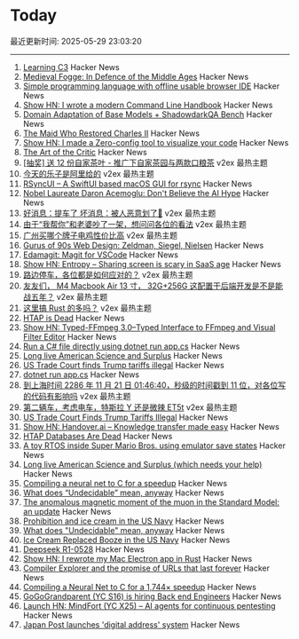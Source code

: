 # Today

最近更新时间: 2025-05-29 23:03:20

--- 
1. [Learning C3](https://alloc.dev/2025/05/29/learning_c3) Hacker News
2. [Medieval Fogge: In Defence of the Middle Ages](https://www.historytoday.com/archive/making-history/medieval-fogge-defence-middle-ages) Hacker News
3. [Simple programming language with offline usable browser IDE](https://tiki.li/apps/tut_learn.html?v=2505e) Hacker News
4. [Show HN: I wrote a modern Command Line Handbook](https://commandline.stribny.name/) Hacker News
5. [Domain Adaptation of Base Models + ShadowdarkQA Bench](https://gygaxtest.com/posts/continued_pretraining_for-rules/) Hacker News
6. [The Maid Who Restored Charles II](https://www.historytoday.com/archive/feature/maid-who-restored-charles-ii) Hacker News
7. [Show HN: I made a Zero-config tool to visualize your code](https://staying.fun/en) Hacker News
8. [The Art of the Critic](https://www.metropolitanreview.org/p/the-art-of-the-critic) Hacker News
9. [[抽奖] 送 12 份自家茶叶 - 推广下自家茶园与两款口粮茶](https://www.v2ex.com/t/1135227) v2ex 最热主题
10. [今天的乐子是阿里给的](https://www.v2ex.com/t/1135099) v2ex 最热主题
11. [RSyncUI – A SwiftUI based macOS GUI for rsync](https://github.com/rsyncOSX/RsyncUI) Hacker News
12. [Nobel Laureate Daron Acemoglu: Don't Believe the AI Hype](https://www.project-syndicate.org/commentary/ai-productivity-boom-forecasts-countered-by-theory-and-data-by-daron-acemoglu-2024-05) Hacker News
13. [好消息：提车了 坏消息：被人恶意划了🤬](https://www.v2ex.com/t/1135205) v2ex 最热主题
14. [由于“我帮你”和老婆吵了一架，想问问各位的看法](https://www.v2ex.com/t/1135164) v2ex 最热主题
15. [广州买哪个牌子电鸡性价比高](https://www.v2ex.com/t/1135100) v2ex 最热主题
16. [Gurus of 90s Web Design: Zeldman, Siegel, Nielsen](https://cybercultural.com/p/web-design-1997/) Hacker News
17. [Edamagit: Magit for VSCode](https://github.com/kahole/edamagit) Hacker News
18. [Show HN: Entropy – Sharing screen is scary in SaaS age](https://entropysec.io/) Hacker News
19. [路边停车，各位都是如何应对的？](https://www.v2ex.com/t/1135063) v2ex 最热主题
20. [友友们， M4 Macbook Air 13 寸， 32G+256G 这配置干后端开发是不是能战五年？](https://www.v2ex.com/t/1135050) v2ex 最热主题
21. [这里搞 Rust 的多吗？](https://www.v2ex.com/t/1135037) v2ex 最热主题
22. [HTAP is Dead](https://www.mooncake.dev/blog/htap-is-dead) Hacker News
23. [Show HN: Typed-FFmpeg 3.0–Typed Interface to FFmpeg and Visual Filter Editor](https://github.com/livingbio/typed-ffmpeg) Hacker News
24. [Run a C# file directly using dotnet run app.cs](https://devblogs.microsoft.com/dotnet/announcing-dotnet-run-app/) Hacker News
25. [Long live American Science and Surplus](https://milwaukeerecord.com/city-life/long-live-american-science-surplus-which-needs-your-help/) Hacker News
26. [US Trade Court finds Trump tariffs illegal](https://www.bloomberg.com/news/articles/2025-05-28/trump-s-global-tariffs-blocked-by-us-trade-court) Hacker News
27. [dotnet run app.cs](https://devblogs.microsoft.com/dotnet/announcing-dotnet-run-app/) Hacker News
28. [到上海时间 2286 年 11 月 21 日 01:46:40，秒级的时间戳到 11 位，对各位写的代码有影响吗](https://www.v2ex.com/t/1135042) v2ex 最热主题
29. [第二辆车，考虑电车，特斯拉 Y 还是微辣 ET5t](https://www.v2ex.com/t/1135041) v2ex 最热主题
30. [US Trade Court Finds Trump Tariffs Illegal](https://www.bloomberg.com/news/articles/2025-05-28/trump-s-global-tariffs-blocked-by-us-trade-court) Hacker News
31. [Show HN: Handover.ai – Knowledge transfer made easy](https://www.handover.ai/) Hacker News
32. [HTAP Databases Are Dead](https://www.mooncake.dev/blog/htap-is-dead) Hacker News
33. [A toy RTOS inside Super Mario Bros. using emulator save states](https://prettygoodblog.com/p/what-threads-are-part-2) Hacker News
34. [Long live American Science and Surplus (which needs your help)](https://milwaukeerecord.com/city-life/long-live-american-science-surplus-which-needs-your-help/) Hacker News
35. [Compiling a neural net to C for a speedup](https://slightknack.dev/blog/difflogic/) Hacker News
36. [What does “Undecidable” mean, anyway](https://buttondown.com/hillelwayne/archive/what-does-undecidable-mean-anyway/) Hacker News
37. [The anomalous magnetic moment of the muon in the Standard Model: an update](https://arxiv.org/abs/2505.21476) Hacker News
38. [Prohibition and ice cream in the US Navy](https://www.oldsaltblog.com/2025/05/how-ice-cream-replaced-booze-in-the-us-navy-2/) Hacker News
39. [What does "Undecidable" mean, anyway](https://buttondown.com/hillelwayne/archive/what-does-undecidable-mean-anyway/) Hacker News
40. [Ice Cream Replaced Booze in the US Navy](https://www.oldsaltblog.com/2025/05/how-ice-cream-replaced-booze-in-the-us-navy-2/) Hacker News
41. [Deepseek R1-0528](https://huggingface.co/deepseek-ai/DeepSeek-R1-0528) Hacker News
42. [Show HN: I rewrote my Mac Electron app in Rust](https://desktopdocs.com/?v=2025) Hacker News
43. [Compiler Explorer and the promise of URLs that last forever](https://xania.org/202505/compiler-explorer-urls-forever) Hacker News
44. [Compiling a Neural Net to C for a 1,744× speedup](https://slightknack.dev/blog/difflogic/) Hacker News
45. [GoGoGrandparent (YC S16) is hiring Back end Engineers](https://news.ycombinator.com/item?id=44118127) Hacker News
46. [Launch HN: MindFort (YC X25) – AI agents for continuous pentesting](https://news.ycombinator.com/item?id=44117465) Hacker News
47. [Japan Post launches 'digital address' system](https://www.japantimes.co.jp/business/2025/05/27/companies/japan-post-digital-address/) Hacker News
